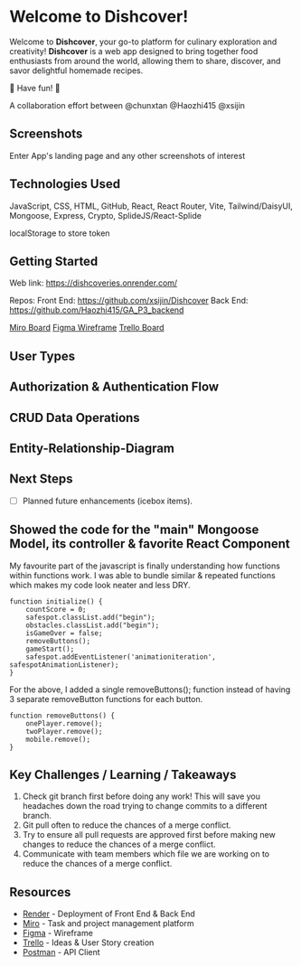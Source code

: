 # Welcome to Dishcover!

Welcome to **Dishcover**, your go-to platform for culinary exploration and creativity! **Dishcover** is a web app designed to bring together food enthusiasts from around the world, allowing them to share, discover, and savor delightful homemade recipes.

:cherries: Have fun! :carrot:

A collaboration effort between @chunxtan @Haozhi415 @xsijin

## Screenshots

Enter App's landing page and any other screenshots of interest

## Technologies Used

JavaScript, CSS, HTML, GitHub, React, React Router, Vite, Tailwind/DaisyUI, Mongoose, Express, Crypto, SplideJS/React-Splide

localStorage to store token

## Getting Started

Web link: https://dishcoveries.onrender.com/

Repos:
Front End: https://github.com/xsijin/Dishcover
Back End: https://github.com/Haozhi415/GA_P3_backend 

[Miro Board](https://miro.com/app/board/uXjVN9wiZ8c=/)
[Figma Wireframe](https://www.figma.com/file/jmQyhu4rRCjEOahmJ2iO0Q/Project-3?type=design&mode=design&t=FHnU6fG21cagAsb2-0)
[Trello Board](https://trello.com/b/dccanYjz/project3-rox)

## User Types

## Authorization & Authentication Flow

## CRUD Data Operations

## Entity-Relationship-Diagram

## Next Steps

- [ ] Planned future enhancements (icebox items).

## Showed the code for the "main" Mongoose Model, its controller & favorite React Component

My favourite part of the javascript is finally understanding how functions within functions work. I was able to bundle similar & repeated functions which makes my code look neater and less DRY.

```
function initialize() {
    countScore = 0;
    safespot.classList.add("begin");
    obstacles.classList.add("begin");
    isGameOver = false;
    removeButtons();
    gameStart();
    safespot.addEventListener('animationiteration', safespotAnimationListener);
}
```

For the above, I added a single removeButtons(); function instead of having 3 separate removeButton functions for each button.

```
function removeButtons() {
    onePlayer.remove();
    twoPlayer.remove();
    mobile.remove();
}
```

## Key Challenges / Learning / Takeaways

1. Check git branch first before doing any work! This will save you headaches down the road trying to change commits to a different branch.
2. Git pull often to reduce the chances of a merge conflict.
3. Try to ensure all pull requests are approved first before making new changes to reduce the chances of a merge conflict.
4. Communicate with team members which file we are working on to reduce the chances of a merge conflict.

## Resources

- [Render](https://render.com/) - Deployment of Front End & Back End
- [Miro](https://miro.com) - Task and project management platform
- [Figma](https://figma.com) - Wireframe
- [Trello](https://trello.com) - Ideas & User Story creation
- [Postman](https://www.postman.com) - API Client
